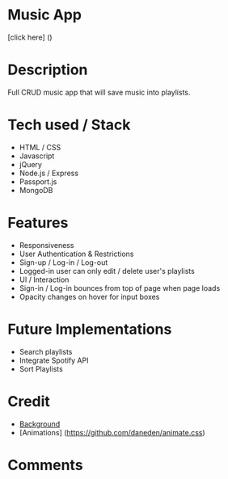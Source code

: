 # Music App
[click here] ()

# Description

Full CRUD music app that will save music into playlists.

# Tech used / Stack

* HTML / CSS
* Javascript
* jQuery
* Node.js / Express
* Passport.js
* MongoDB

# Features

* Responsiveness
* User Authentication & Restrictions
 * Sign-up / Log-in / Log-out
 * Logged-in user can only edit / delete user's playlists
* UI / Interaction
 * Sign-in / Log-in bounces from top of page when page loads
 * Opacity changes on hover for input boxes

# Future Implementations

* Search playlists
* Integrate Spotify API
* Sort Playlists

# Credit

* [Background](http://www.pandemicofficial.co.uk/joom/images/demo/bg/concert-crowd.jpg)
* [Animations] (https://github.com/daneden/animate.css)

# Comments
